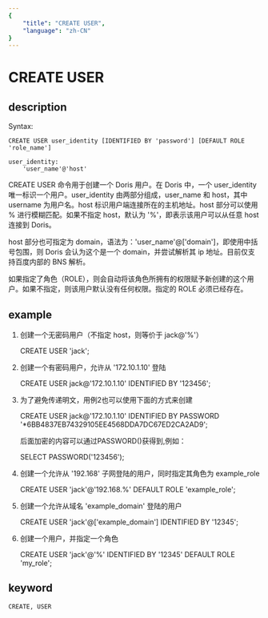 ```yaml
---
{
    "title": "CREATE USER",
    "language": "zh-CN"
}
---
```


<!-- 
Licensed to the Apache Software Foundation (ASF) under one
or more contributor license agreements.  See the NOTICE file
distributed with this work for additional information
regarding copyright ownership.  The ASF licenses this file
to you under the Apache License, Version 2.0 (the
"License"); you may not use this file except in compliance
with the License.  You may obtain a copy of the License at

  http://www.apache.org/licenses/LICENSE-2.0

Unless required by applicable law or agreed to in writing,
software distributed under the License is distributed on an
"AS IS" BASIS, WITHOUT WARRANTIES OR CONDITIONS OF ANY
KIND, either express or implied.  See the License for the
specific language governing permissions and limitations
under the License.
-->

# CREATE USER

## description

Syntax:

    CREATE USER user_identity [IDENTIFIED BY 'password'] [DEFAULT ROLE 'role_name']

    user_identity:
        'user_name'@'host'

CREATE USER 命令用于创建一个 Doris 用户。在 Doris 中，一个 user_identity 唯一标识一个用户。user_identity 由两部分组成，user_name 和 host，其中 username 为用户名。host 标识用户端连接所在的主机地址。host 部分可以使用 % 进行模糊匹配。如果不指定 host，默认为 '%'，即表示该用户可以从任意 host 连接到 Doris。

host 部分也可指定为 domain，语法为：'user_name'@['domain']，即使用中括号包围，则 Doris 会认为这个是一个 domain，并尝试解析其 ip 地址。目前仅支持百度内部的 BNS 解析。

如果指定了角色（ROLE），则会自动将该角色所拥有的权限赋予新创建的这个用户。如果不指定，则该用户默认没有任何权限。指定的 ROLE 必须已经存在。

## example

1. 创建一个无密码用户（不指定 host，则等价于 jack@'%'）

    CREATE USER 'jack';

2. 创建一个有密码用户，允许从 '172.10.1.10' 登陆

    CREATE USER jack@'172.10.1.10' IDENTIFIED BY '123456';

3. 为了避免传递明文，用例2也可以使用下面的方式来创建

    CREATE USER jack@'172.10.1.10' IDENTIFIED BY PASSWORD '*6BB4837EB74329105EE4568DDA7DC67ED2CA2AD9';

    后面加密的内容可以通过PASSWORD()获得到,例如：

    SELECT PASSWORD('123456');

4. 创建一个允许从 '192.168' 子网登陆的用户，同时指定其角色为 example_role

    CREATE USER 'jack'@'192.168.%' DEFAULT ROLE 'example_role';

5. 创建一个允许从域名 'example_domain' 登陆的用户

    CREATE USER 'jack'@['example_domain'] IDENTIFIED BY '12345';

6. 创建一个用户，并指定一个角色

    CREATE USER 'jack'@'%' IDENTIFIED BY '12345' DEFAULT ROLE 'my_role';

## keyword

    CREATE, USER
